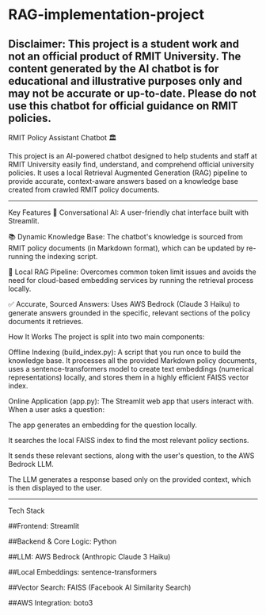 # RAG-implementation-project
Disclaimer: This project is a student work and not an official product of RMIT University. The content generated by the AI chatbot is for educational and illustrative purposes only and may not be accurate or up-to-date. Please do not use this chatbot for official guidance on RMIT policies.
----
RMIT Policy Assistant Chatbot 🏛️

This project is an AI-powered chatbot designed to help students and staff at RMIT University easily find, understand, and comprehend official university policies. It uses a local Retrieval Augmented Generation (RAG) pipeline to provide accurate, context-aware answers based on a knowledge base created from crawled RMIT policy documents.

---------------------------------------------------------------------------------------------------------------------------------------------------------------
Key Features
🤖 Conversational AI: A user-friendly chat interface built with Streamlit.

📚 Dynamic Knowledge Base: The chatbot's knowledge is sourced from RMIT policy documents (in Markdown format), which can be updated by re-running the indexing script.

🧠 Local RAG Pipeline: Overcomes common token limit issues and avoids the need for cloud-based embedding services by running the retrieval process locally.

✅ Accurate, Sourced Answers: Uses AWS Bedrock (Claude 3 Haiku) to generate answers grounded in the specific, relevant sections of the policy documents it retrieves.

How It Works
The project is split into two main components:

Offline Indexing (build_index.py): A script that you run once to build the knowledge base. It processes all the provided Markdown policy documents, uses a sentence-transformers model to create text embeddings (numerical representations) locally, and stores them in a highly efficient FAISS vector index.

Online Application (app.py): The Streamlit web app that users interact with. When a user asks a question:

The app generates an embedding for the question locally.

It searches the local FAISS index to find the most relevant policy sections.

It sends these relevant sections, along with the user's question, to the AWS Bedrock LLM.

The LLM generates a response based only on the provided context, which is then displayed to the user.

-------------------------------------------------------------------------------------------------------

Tech Stack

##Frontend: Streamlit

##Backend & Core Logic: Python

##LLM: AWS Bedrock (Anthropic Claude 3 Haiku)

##Local Embeddings: sentence-transformers

##Vector Search: FAISS (Facebook AI Similarity Search)

##AWS Integration: boto3
